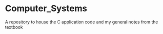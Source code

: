 # Computer_Systems
A repository to house the C application code and my general notes from the textbook
